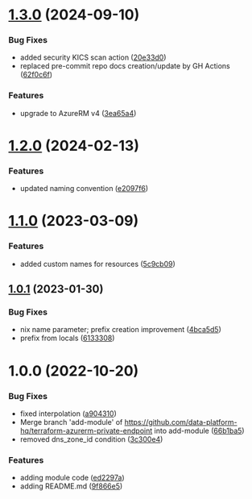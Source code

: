 # [1.3.0](https://github.com/data-platform-hq/terraform-azurerm-private-endpoint/compare/v1.2.0...v1.3.0) (2024-09-10)


### Bug Fixes

* added security KICS scan action ([20e33d0](https://github.com/data-platform-hq/terraform-azurerm-private-endpoint/commit/20e33d0ae964dcf01058b2d2ea2a40035a953f64))
* replaced pre-commit repo docs creation/update by GH Actions ([62f0c6f](https://github.com/data-platform-hq/terraform-azurerm-private-endpoint/commit/62f0c6f8ab04a3cdfa61d5d71ba20b3c3a06c4af))


### Features

* upgrade to AzureRM v4 ([3ea65a4](https://github.com/data-platform-hq/terraform-azurerm-private-endpoint/commit/3ea65a498a25750421feac59fb3c72b1a0278f5b))

# [1.2.0](https://github.com/data-platform-hq/terraform-azurerm-private-endpoint/compare/v1.1.0...v1.2.0) (2024-02-13)


### Features

* updated naming convention ([e2097f6](https://github.com/data-platform-hq/terraform-azurerm-private-endpoint/commit/e2097f65f83ea881eafe2b4623b3a29d9c3f7f42))

# [1.1.0](https://github.com/data-platform-hq/terraform-azurerm-private-endpoint/compare/v1.0.1...v1.1.0) (2023-03-09)


### Features

* added custom names for resources ([5c9cb09](https://github.com/data-platform-hq/terraform-azurerm-private-endpoint/commit/5c9cb09f1c3752fe3955f9055fcb0986a9e21cf4))

## [1.0.1](https://github.com/data-platform-hq/terraform-azurerm-private-endpoint/compare/v1.0.0...v1.0.1) (2023-01-30)


### Bug Fixes

* nix name parameter; prefix creation improvement ([4bca5d5](https://github.com/data-platform-hq/terraform-azurerm-private-endpoint/commit/4bca5d51662c95a1cbe5c0ce31568043c141d4ae))
* prefix from locals ([6133308](https://github.com/data-platform-hq/terraform-azurerm-private-endpoint/commit/61333082cc175e3871f55dfef2e4a5e5d255ba39))

# 1.0.0 (2022-10-20)


### Bug Fixes

* fixed interpolation ([a904310](https://github.com/data-platform-hq/terraform-azurerm-private-endpoint/commit/a904310209815d25d2decbdaaceb4953a2927965))
* Merge branch 'add-module' of https://github.com/data-platform-hq/terraform-azurerm-private-endpoint into add-module ([66b1ba5](https://github.com/data-platform-hq/terraform-azurerm-private-endpoint/commit/66b1ba5a2a0d800ef0405d18c85043791d2273cd))
* removed dns_zone_id condition ([3c300e4](https://github.com/data-platform-hq/terraform-azurerm-private-endpoint/commit/3c300e42e78f2b22aded2bf0d5ad8440d2e47453))


### Features

* adding module code ([ed2297a](https://github.com/data-platform-hq/terraform-azurerm-private-endpoint/commit/ed2297ace3c0390cbd17e2602c4af71194848887))
* adding README.md ([9f866e5](https://github.com/data-platform-hq/terraform-azurerm-private-endpoint/commit/9f866e5dd81c17714bfe8b7c2cbf69433a05da7b))
